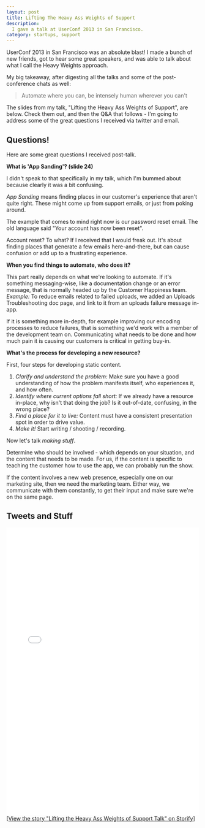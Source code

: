 ```yaml
---
layout: post
title: Lifting The Heavy Ass Weights of Support
description:
  I gave a talk at UserConf 2013 in San Francisco.
category: startups, support
---
```


UserConf 2013 in San Francisco was an absolute blast! I made a bunch of new
friends, got to hear some great speakers, and was able to talk about what I
call the Heavy Weights approach.

My big takeaway, after digesting all the talks and some of the post-conference
chats as well:

> Automate where you can, be intensely human wherever you can't

The slides from my talk, "Lifting the Heavy Ass Weights of Support", are below.
Check them out, and then the Q&A that follows - I'm going to address some of
the great questions I received via twitter and email.

<script async class="speakerdeck-embed" data-id="7de47ce01cc70131083a5a1f14477b5d" data-ratio="1.33333333333333" src="//speakerdeck.com/assets/embed.js"></script>

## Questions!

Here are some great questions I received post-talk.

**What is 'App Sanding'? (slide 24)**

I didn't speak to that specifically in my talk, which I'm bummed about because
clearly it was a bit confusing.

*App Sanding* means finding places in our customer's experience that aren't
quite right. These might come up from support emails, or just from poking
around.

The example that comes to mind right now is our password reset email. The old
language said "Your account has now been reset".

Account reset? To what? If I received that I would freak out. It's about
finding places that generate a few emails here-and-there, but can cause
confusion or add up to a frustrating experience.

**When you find things to automate, who does it?**

This part really depends on what we're looking to automate. If it's something
messaging-wise, like a documentation change or an error message, that is
normally headed up by the Customer Happiness team. *Example:* To reduce emails
related to failed uploads, we added an Uploads Troubleshooting doc page, and
link to it from an uploads failure message in-app.

If it is something more in-depth, for example improving our encoding processes
to reduce failures, that is something we'd work with a member of the
development team on. Communicating what needs to be done and how much pain it
is causing our customers is critical in getting buy-in.

**What's the process for developing a new resource?**

First, four steps for developing static content.

1. *Clarify and understand the problem:* Make sure you have a good
  understanding of how the problem manifests itself, who experiences it, and
  how often.
2. *Identify where current options fall short:* If we already have a resource
  in-place, why isn't that doing the job? Is it out-of-date, confusing, in the
  wrong place?
3. *Find a place for it to live:* Content must have a consistent presentation
  spot in order to drive value.
4. *Make it!* Start writing / shooting / recording.

Now let's talk *making stuff*.

Determine who should be involved - which depends on your situation, and the
content that needs to be made. For us, if the content is specific to teaching
the customer how to use the app, we can probably run the show.

If the content involves a new web presence, especially one on our marketing
site, then we need the marketing team. Either way, we communicate with them
constantly, to get their input and make sure we're on the same page.

## Tweets and Stuff

<div class="storify"><iframe src="//storify.com/jeffvincent/lifting-the-heavy-ass-weights-of-support-talk/embed" width="100%" height=750 frameborder=no allowtransparency=true></iframe><script src="//storify.com/jeffvincent/lifting-the-heavy-ass-weights-of-support-talk.js"></script><noscript>[<a href="//storify.com/jeffvincent/lifting-the-heavy-ass-weights-of-support-talk" target="_blank">View the story "Lifting the Heavy Ass Weights of Support Talk" on Storify</a>]</noscript></div>
